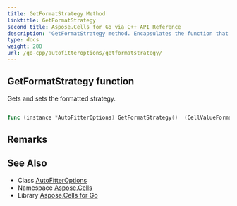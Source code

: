 ```yaml
---
title: GetFormatStrategy Method 
linktitle: GetFormatStrategy
second_title: Aspose.Cells for Go via C++ API Reference
description: 'GetFormatStrategy method. Encapsulates the function that represents getformatstrategy in Go.'
type: docs
weight: 200
url: /go-cpp/autofitteroptions/getformatstrategy/
---
```


## GetFormatStrategy function

Gets and sets the formatted strategy.

```go

func (instance *AutoFitterOptions) GetFormatStrategy()  (CellValueFormatStrategy,  error) 

```

## Remarks


## See Also

* Class [AutoFitterOptions](../)
* Namespace [Aspose.Cells](../../)
* Library [Aspose.Cells for Go](../../../)
